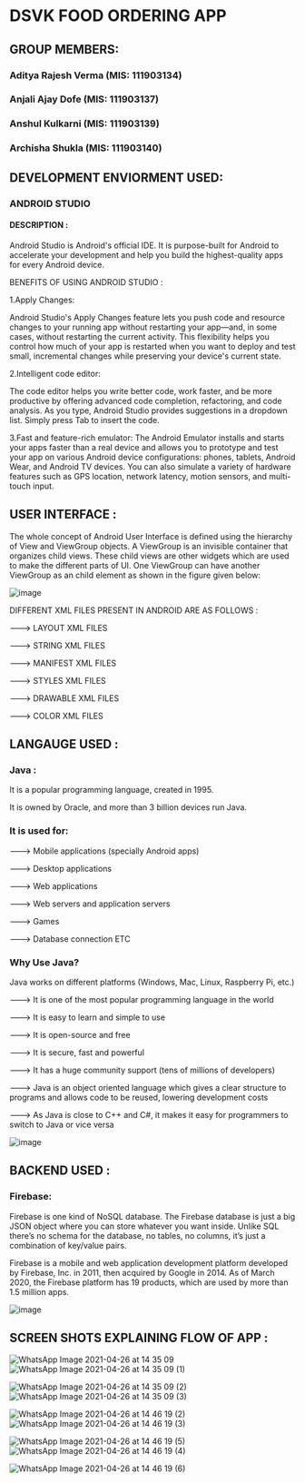 # DSVK FOOD ORDERING APP

## GROUP MEMBERS:

### Aditya Rajesh Verma (MIS: 111903134)

### Anjali Ajay Dofe (MIS: 111903137)

### Anshul Kulkarni (MIS: 111903139)

### Archisha Shukla (MIS: 111903140)


## DEVELOPMENT ENVIORMENT USED:

### ANDROID STUDIO

#### DESCRIPTION : 

Android Studio is Android's official IDE. It is purpose-built for Android to accelerate your development and help you build the highest-quality apps for every Android device.

BENEFITS OF USING ANDROID STUDIO :

1.Apply Changes:

Android Studio's Apply Changes feature lets you push code and resource changes to your running app without restarting your app—and, in some cases, without restarting the current activity. This flexibility helps you control how much of your app is restarted when you want to deploy and test small, incremental changes while preserving your device's current state.

2.Intelligent code editor:

The code editor helps you write better code, work faster, and be more productive by offering advanced code completion, refactoring, and code analysis. As you type, Android Studio provides suggestions in a dropdown list. Simply press Tab to insert the code.

3.Fast and feature-rich emulator:
The Android Emulator installs and starts your apps faster than a real device and allows you to prototype and test your app on various Android device configurations: phones, tablets, Android Wear, and Android TV devices. You can also simulate a variety of hardware features such as GPS location, network latency, motion sensors, and multi-touch input.


## USER INTERFACE :

The whole concept of Android User Interface is defined using the hierarchy of View and ViewGroup objects. A ViewGroup is an invisible container that organizes child views. These child views are other widgets which are used to make the different parts of UI. One ViewGroup can have another ViewGroup as an child element as shown in the figure given below:

![image](https://user-images.githubusercontent.com/56764127/116055603-7f8c2f00-a69a-11eb-9a24-e2cce30c37f8.png)

DIFFERENT XML FILES PRESENT IN ANDROID ARE AS FOLLOWS :

---> LAYOUT XML FILES

---> STRING XML FILES

---> MANIFEST XML FILES

---> STYLES XML FILES

---> DRAWABLE XML FILES

---> COLOR XML FILES

## LANGAUGE USED :

### Java :

It is a popular programming language, created in 1995.

It is owned by Oracle, and more than 3 billion devices run Java.

### It is used for:

---> Mobile applications (specially Android apps)

---> Desktop applications

---> Web applications

---> Web servers and application servers

---> Games

---> Database connection ETC

### Why Use Java?

Java works on different platforms (Windows, Mac, Linux, Raspberry Pi, etc.)

---> It is one of the most popular programming language in the world

---> It is easy to learn and simple to use

---> It is open-source and free

---> It is secure, fast and powerful

---> It has a huge community support (tens of millions of developers)

---> Java is an object oriented language which gives a clear structure to programs and allows code to be reused, lowering development costs

---> As Java is close to C++ and C#, it makes it easy for programmers to switch to Java or vice versa

![image](https://user-images.githubusercontent.com/56764127/116056946-f2e27080-a69b-11eb-98cc-11f595632242.png)


## BACKEND USED :

### Firebase:

Firebase is one kind of NoSQL database. The Firebase database is just a big JSON object where you can store whatever you want inside. Unlike SQL there’s no schema for the database, no tables, no columns, it’s just a combination of key/value pairs.

Firebase is a mobile and web application development platform developed by Firebase, Inc. in 2011, then acquired by Google in 2014. As of March 2020, the Firebase platform has 19 products, which are used by more than 1.5 million apps.

![image](https://user-images.githubusercontent.com/56764127/116056900-e6f6ae80-a69b-11eb-838e-0e7bcaad21e6.png)


## SCREEN SHOTS EXPLAINING FLOW OF APP :


![WhatsApp Image 2021-04-26 at 14 35 09](https://user-images.githubusercontent.com/56764127/116058349-5e790d80-a69d-11eb-83e2-c4fc42425e67.jpeg)
![WhatsApp Image 2021-04-26 at 14 35 09 (1)](https://user-images.githubusercontent.com/56764127/116058680-b3b51f00-a69d-11eb-80ad-6af9c41a1e53.jpeg)

![WhatsApp Image 2021-04-26 at 14 35 09 (2)](https://user-images.githubusercontent.com/56764127/116058689-b6177900-a69d-11eb-8d43-06619b7e2fad.jpeg)
![WhatsApp Image 2021-04-26 at 14 35 09 (3)](https://user-images.githubusercontent.com/56764127/116058693-b7e13c80-a69d-11eb-8a03-df2c104fbcd3.jpeg)

![WhatsApp Image 2021-04-26 at 14 46 19 (2)](https://user-images.githubusercontent.com/56764127/116059356-608f9c00-a69e-11eb-82ee-c1f309f2c691.jpeg)
![WhatsApp Image 2021-04-26 at 14 46 19 (3)](https://user-images.githubusercontent.com/56764127/116059415-6eddb800-a69e-11eb-811e-7d8036e4950b.jpeg)

![WhatsApp Image 2021-04-26 at 14 46 19 (5)](https://user-images.githubusercontent.com/56764127/116059544-946ac180-a69e-11eb-8a79-12d77e7cb3b1.jpeg)
![WhatsApp Image 2021-04-26 at 14 46 19 (4)](https://user-images.githubusercontent.com/56764127/116059540-93d22b00-a69e-11eb-95ad-968d1c5a4040.jpeg)

![WhatsApp Image 2021-04-26 at 14 46 19 (6)](https://user-images.githubusercontent.com/56764127/116059534-92a0fe00-a69e-11eb-9f2e-bdeec8239f0a.jpeg)











